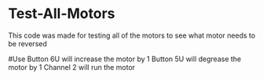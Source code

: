 # Test-All-Motors

This code was made for testing all of the motors to see what motor needs to be reversed

#Use
Button 6U will increase the motor by 1
Button 5U will degrease the motor by 1
Channel 2 will run the motor
